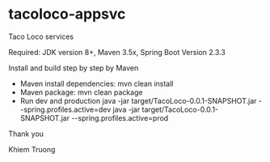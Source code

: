 # tacoloco-appsvc
Taco Loco services


Required: JDK version 8+, Maven 3.5x, Spring Boot Version 2.3.3

Install and build step by step by Maven
-	Maven install dependencies: mvn clean install
-	Maven package: mvn clean package
-	Run dev and production 
java -jar target/TacoLoco-0.0.1-SNAPSHOT.jar --spring.profiles.active=dev
java -jar target/TacoLoco-0.0.1-SNAPSHOT.jar --spring.profiles.active=prod

Thank you

Khiem Truong
